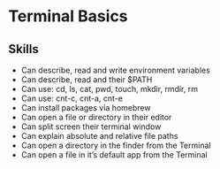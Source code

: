 # Terminal Basics


## Skills

- Can describe, read and write environment variables
- Can describe, read and their $PATH
- Can use: cd, ls, cat, pwd, touch, mkdir, rmdir, rm
- Can use: cnt-c, cnt-a, cnt-e
- Can install packages via homebrew
- Can open a file or directory in their editor
- Can split screen their terminal window
- Can explain absolute and relative file paths
- Can open a directory in the finder from the Terminal
- Can open a file in it’s default app from the Terminal
